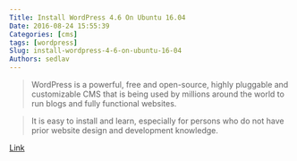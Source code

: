 ```yaml
---
Title: Install WordPress 4.6 On Ubuntu 16.04
Date: 2016-08-24 15:55:39
Categories: [cms]
tags: [wordpress]
Slug: install-wordpress-4-6-on-ubuntu-16-04
Authors: sedlav
---
```


> WordPress is a powerful, free and open-source, highly pluggable and customizable CMS that is being used by millions around the world to run blogs and fully functional websites.

> It is easy to install and learn, especially for persons who do not have prior website design and development knowledge.

[Link](http://www.tecmint.com/install-wordpress-on-ubuntu-16-04-with-lamp/)
